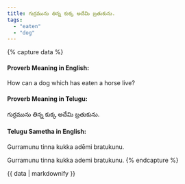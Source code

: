 ```yaml
---
title: గుర్రమును తిన్న కుక్క అదేమి బ్రతుకును.
tags:
  - "eaten"
  - "dog"
---
```


{% capture data %}
#### Proverb Meaning in English:
How can a dog which has eaten a horse live?

#### Proverb Meaning in Telugu:
గుర్రమును తిన్న కుక్క అదేమి బ్రతుకును.

#### Telugu Sametha in English:
Gurramunu tinna kukka adēmi bratukunu.

Gurramunu tinna kukka ademi bratukunu.
{% endcapture %}

{{ data | markdownify }}

